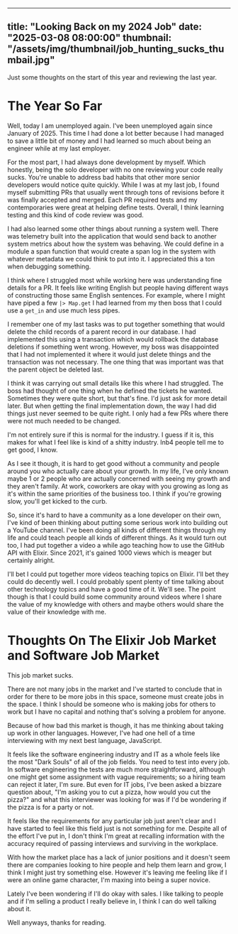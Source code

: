 ---
title: "Looking Back on my 2024 Job"
date: "2025-03-08 08:00:00"
thumbnail: "/assets/img/thumbnail/job_hunting_sucks_thumbail.jpg"
-------------------------------------------------------------------------------

Just some thoughts on the start of this year and reviewing the last year.

# The Year So Far
Well, today I am unemployed again. I've been unemployed again since January of 2025. This time I had done a lot better because I had managed to save a little bit of money and I had learned so much about being an engineer while at my last employer.

For the most part, I had always done development by myself. Which honestly, being the solo developer with no one reviewing your code really sucks. You're unable to address bad habits that other more senior developers would notice quite quickly. While I was at my last job, I found myself submitting PRs that usually went through tons of revisions before it was finally accepted and merged. Each PR required tests and my contemporaries were great at helping define tests. Overall, I think learning testing and this kind of code review was good.

I had also learned some other things about running a system well. There was telemetry built into the application that would send back to another system metrics about how the system was behaving. We could define in a module a span function that would create a span log in the system with whatever metadata we could think to put into it. I appreciated this a ton when debugging something.

I think where I struggled most while working here was understanding fine details for a PR. It feels like writing English but people having different ways of constructing those same English sentences. For example, where I might have piped a few `|> Map.get` I had learned from my then boss that I could use a `get_in` and use much less pipes.

I remember one of my last tasks was to put together something that would delete the child records of a parent record in our database. I had implemented this using a transaction which would rollback the database deletions if something went wrong. However, my boss was disappointed that I had not implemented it where it would just delete things and the transaction was not necessary. The one thing that was important was that the parent object be deleted last.

I think it was carrying out small details like this where I had struggled. The boss had thought of one thing when he defined the tickets he wanted. Sometimes they were quite short, but that's fine. I'd just ask for more detail later. But when getting the final implementation down, the way I had did things just never seemed to be quite right. I only had a few PRs where there were not much needed to be changed.

I'm not entirely sure if this is normal for the industry. I guess if it is, this makes for what I feel like is kind of a shitty industry. Inb4 people tell me to get good, I know.

As I see it though, it is hard to get good without a community and people around you who actually care about your growth. In my life, I've only known maybe 1 or 2 people who are actually concerned with seeing my growth and they aren't family. At work, coworkers are okay with you growing as long as it's within the same priorities of the business too. I think if you're growing slow, you'll get kicked to the curb.

So, since it's hard to have a community as a lone developer on their own, I've kind of been thinking about putting some serious work into building out a YouTube channel. I've been doing all kinds of different things through my life and could teach people all kinds of different things. As it would turn out too, I had put together a video a while ago teaching how to use the GitHub API with Elixir. Since 2021, it's gained 1000 views which is meager but certainly alright.

I'll bet I could put together more videos teaching topics on Elixir. I'll bet they could do decently well. I could probably spent plenty of time talking about other technology topics and have a good time of it. We'll see. The point though is that I could build some community around videos where I share the value of my knowledge with others and maybe others would share the value of their knowledge with me.

# Thoughts On The Elixir Job Market and Software Job Market
This job market sucks.

There are not many jobs in the market and I've started to conclude that in order for there to be more jobs in this space, someone must create jobs in the space. I think I should be someone who is making jobs for others to work but I have no capital and nothing that's solving a problem for anyone.

Because of how bad this market is though, it has me thinking about taking up work in other languages. However, I've had one hell of a time interviewing with my next best language, JavaScript.

It feels like the software engineering industry and IT as a whole feels like the most "Dark Souls" of all of the job fields. You need to test into every job. In software engineering the tests are much more straightforward, although one might get some assignment with vague requirements; so a hiring team can reject it later, I'm sure. But even for IT jobs, I've been asked a bizzare question about, "I'm asking you to cut a pizza, how would you cut the pizza?" and what this interviewer was looking for was if I'd be wondering if the pizza is for a party or not.

It feels like the requirements for any particular job just aren't clear and I have started to feel like this field just is not something for me. Despite all of the effort I've put in, I don't think I'm great at recalling information with the accuracy required of passing interviews and surviving in the workplace.

With how the market place has a lack of junior positions and it doesn't seem there are companies looking to hire people and help them learn and grow, I think I might just try something else. However it's leaving me feeling like if I were an online game character, I'm maxing into being a super novice.

Lately I've been wondering if I'll do okay with sales. I like talking to people and if I'm selling a product I really believe in, I think I can do well talking about it.

Well anyways, thanks for reading.
